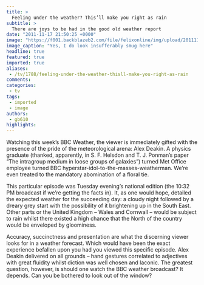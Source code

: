 ```yaml
---
title: >
  Feeling under the weather? This’ll make you right as rain
subtitle: >
  There are joys to be had in the good old weather report
date: "2011-11-17 21:50:25 +0000"
image: "https://f001.backblazeb2.com/file/felixonline/img/upload/201111172150-pk1811-weather_deakin_dec2006a.jpg"
image_caption: "Yes, I do look insufferably smug here"
headline: true
featured: true
imported: true
aliases:
 - /tv/1788/feeling-under-the-weather-thisll-make-you-right-as-rain
comments:
categories:
 - tv
tags:
 - imported
 - image
authors:
 - gb610
highlights:
---
```


Watching this week’s BBC Weather, the viewer is immediately gifted with the presence of the pride of the meteorological arena: Alex Deakin. A physics graduate (thanked, apparently, in S. F. Helsdon and T. J. Ponman’s paper “The intragroup medium in loose groups of galaxies”) turned Met Office employee turned BBC hyperstar-idol-to-the-masses-weatherman. We’re even treated to the mandatory abomination of a floral tie.

This particular episode was Tuesday evening’s national edition (the 10:32 PM broadcast if we’re getting the facts in). It, as one would hope, detailed the expected weather for the succeeding day: a cloudy night followed by a dreary grey start with the possibility of it brightening up in the South East. Other parts or the United Kingdom – Wales and Cornwall – would be subject to rain whilst there existed a high chance that the North of the country would be enveloped by gloominess.

Accuracy, succinctness and presentation are what the discerning viewer looks for in a weather forecast. Which would have been the exact experience befallen upon you had you viewed this specific episode. Alex Deakin delivered on all grounds – hand gestures correlated to adjectives with great fluidity whilst diction was well chosen and laconic. The greatest question, however, is should one watch the BBC weather broadcast? It depends. Can you be bothered to look out of the window?
